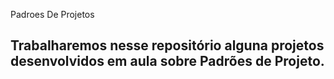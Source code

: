 Padroes De Projetos

## Trabalharemos nesse repositório alguna projetos desenvolvidos em aula sobre Padrões de Projeto.